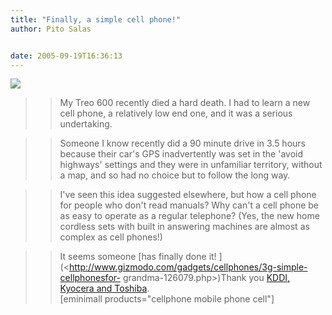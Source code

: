 ```yaml
---
title: "Finally, a simple cell phone!"
author: Pito Salas


date: 2005-09-19T16:36:13
---
```


![](https://i0.wp.com/www.gizmodo.com/images/Simple.jpg?w=584)

>>

>> My Treo 600 recently died a hard death. I had to learn a new cell phone, a
relatively low end one, and it was a serious undertaking.

>>

>> Someone I know recently did a 90 minute drive in 3.5 hours because their
car's GPS inadvertently was set in the 'avoid highways' settings and they were
in unfamiliar territory, without a map, and so had no choice but to follow the
long way.

>>

>> I've seen this idea suggested elsewhere, but how a cell phone for people
who don't read manuals? Why can't a cell phone be as easy to operate as a
regular telephone? (Yes, the new home cordless sets with built in answering
machines are almost as complex as cell phones!)

>>

>> It seems someone [has finally done it!
](<http://www.gizmodo.com/gadgets/cellphones/3g-simple-cellphonesfor-
grandma-126079.php>)Thank you [KDDI, Kyocera and
Toshiba](<http://www.3g.co.uk/PR/Sept2005/1904.htm>).  
> [eminimall products="cellphone mobile phone cell"]



